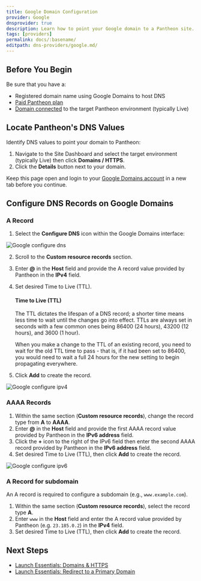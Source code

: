 ```yaml
---
title: Google Domain Configuration
provider: Google
dnsprovider: true
description: Learn how to point your Google domain to a Pantheon site.
tags: [providers]
permalink: docs/:basename/
editpath: dns-providers/google.md/
---
```

## Before You Begin
Be sure that you have a:

- Registered domain name using Google Domains to host DNS
- [Paid Pantheon plan](/guides/launch/plans/)
- [Domain connected](/guides/launch/domains/) to the target Pantheon environment (typically Live)

## Locate Pantheon's DNS Values
Identify DNS values to point your domain to Pantheon:

1. Navigate to the Site Dashboard and select the target environment (typically <span class="glyphicons glyphicons-cardio"></span> Live) then click **<span class="glyphicons glyphicons-global"></span> Domains / HTTPS**.
2. Click the **Details** button next to your domain.

Keep this page open and login to your [Google Domains account](https://domains.google.com/registrar) in a new tab before you continue.

## Configure DNS Records on Google Domains

### A Record
1. Select the **Configure DNS** icon within the Google Domains interface:

  ![Google configure dns](../../images/google-config-dns.png)

2. Scroll to the **Custom resource records** section.
3. Enter **@** in the **Host** field and provide the A record value provided by Pantheon in the **IPv4** field.
4. Set desired Time to Live (TTL).

    <Accordion title="Learn More" id="ttl" icon="info-sign">

    #### Time to Live (TTL)

    The TTL dictates the lifespan of a DNS record; a shorter time means less time to wait until the changes go into effect. TTLs are always set in seconds with a few common ones being 86400 (24 hours),  43200 (12 hours), and 3600 (1 hour).

    When you make a change to the TTL of an existing record, you need to wait for the old TTL time to pass - that is, if it had been set to 86400, you would need to wait a full 24 hours for the new setting to begin propagating everywhere.

    </Accordion>

5. Click **Add** to create the record.

![Google configure ipv4](../../images/google-a-record.png)


### AAAA Records

1. Within the same section (**Custom resource records**), change the record type from **A** to **AAAA**.
2. Enter **@** in the **Host** field and provide the first AAAA record value provided by Pantheon in the **IPv6 address** field.
3. Click the **+** icon to the right of the IPv6 field then enter the second AAAA record provided by Pantheon in the **IPv6 address** field.
4. Set desired Time to Live (TTL), then click **Add** to create the record.

![Google configure ipv6](../../images/google-aaaa.png)


### A Record for subdomain
An A record is required to configure a subdomain (e.g., `www.example.com`).

1. Within the same section (**Custom resource records**), select the record type **A**.
2. Enter `www` in the **Host** field and enter the A record value provided by Pantheon (e.g. `23.185.0.2`) in the **IPv4** field.
3. Set desired Time to Live (TTL), then click **Add** to create the record.

## Next Steps

* [Launch Essentials: Domains & HTTPS](/guides/launch/domains/)
* [Launch Essentials: Redirect to a Primary Domain](/guides/launch/redirects/)
